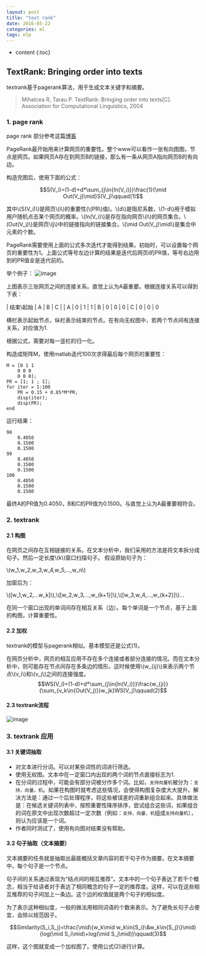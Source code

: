```yaml
---
layout: post
title: "text rank"
date: 2016-05-22
categories: ml
tags: nlp
---
```


* content
{:toc}

## TextRank: Bringing order into texts




textrank基于pagerank算法，用于生成文本关键字和摘要。

>Mihalcea R, Tarau P. TextRank: Bringing order into texts[C]. Association for Computational Linguistics, 2004

### 1. page rank
page rank 部分参考这篇[博客](http://www.letiantian.me/2014-12-01-text-rank/)

PageRank最开始用来计算网页的重要性。整个www可以看作一张有向图图，节点是网页。如果网页A存在到网页B的链接，那么有一条从网页A指向网页B的有向边。

构造完图后，使用下面的公式：

$$S(V_i)=(1-d)+d*\sum_{j\in{In(V_i)}}\frac{1}{\mid Out(V_j)\mid}S(V_j)\qquad(1)$$

其中\\(S(V_i)\\)是网页\\(i\\)的重要性(\\(PR\\)值)。\\(d\\)是阻尼系数，\\(1-d\\)用于模拟用户随机点击某个网页的概率。\\(In(V_i)\\)是存在指向网页\\(i\\)的网页集合。\\(Out(V_j)\\)是网页\\(j\\)中的链接指向的链接集合。\\(\mid Out(V_j)\mid\\)是集合中元素的个数。

PageRank需要使用上面的公式多次迭代才能得到结果。初始时，可以设置每个网页的重要性为1。上面公式等号左边计算的结果是迭代后网页i的PR值，等号右边用到的PR值全是迭代前的。

举个例子：
![image](http://vsooda.github.io/assets/textrank/pagerank-02.png)

上图表示三张网页之间的连接关系。直觉上认为A最重要。根据连接关系可以得到下表：

| 结束\起始	| A     | B  	| C  	|
| A      	|  0	| 1		| 1
| B      	|  0	| 0		| 0
| C		 	|  0   	| 0		| 0

横栏表示起始节点，纵栏表示结束的节点。在有向无权图中，若两个节点间有连接关系，对应值为1.

根据公式，需要对每一竖栏的归一化。

构造成矩阵M，使用matlab迭代100次求得最后每个网页的重要性：

```
M = [0 1 1
    0 0 0
    0 0 0];
PR = [1; 1 ; 1];
for iter = 1:100
    PR = 0.15 + 0.85*M*PR;
    disp(iter);
    disp(PR);
end
```
运行结果：

```
98
    0.4050
    0.1500
    0.1500
99
    0.4050
    0.1500
    0.1500
100
    0.4050
    0.1500
    0.1500
```

最终A的PR值为0.4050，B和C的PR值为0.1500。与直觉上认为A最重要相符合。


### 2. textrank

#### 2.1 构图
在网页之间存在互相链接的关系。在文本分析中，我们采用的方法是将文本拆分成句子。然后一定长度\\(k\\)窗口扫描句子。
假设原始句子为：

\\(w_1,w_2,w_3,w_4,w_5,...,w_n\\)

加窗后为：

\\([w_1,w_2,...w_k]\\),\\([w_2,w_3,...,w_{k+1}]\\),\\([w_3,w_4,...,w_{k+2}]\\)...

在同一个窗口出现的单词间存在相互关系（边）。每个单词是一个节点，基于上面的构图，计算重要性。


#### 2.2 加权
textrank的模型与pagerank相似。基本模型还是公式(1)。

在网页分析中，网页的相互应用不存在多个连接或者部分连接的情况。而在文本分析中，则可能存在节点间存在多条边的情形。这时候使用\\(w_{ij}\\)来表示两个节点\\(v_i\\)和\\(v_j\\)之间的连接强度。
$$WS(V_i)=(1-d)+d*\sum_{j\in{In(V_i)}}\frac{w_{ji}}{\sum_{v_k\in{Out(V_j)}}w_jk}WS(V_j)\qquad(2)$$

#### 2.3 textrank流程
![image](http://vsooda.github.io/assets/textrank/pseudo.png)

### 3. textrank 应用
#### 3.1 关键词抽取
* 对文本进行分词。可以对某些词性的词进行筛选。
* 使用无权图。文本中在一定窗口内出现的两个词的节点直接标志为1.
* 在分词的过程中，可能会有部分词被分作多个词。比如，``支持向量机``被分为：``支持，向量，机``。如果在构图时就考虑这些情况，会使得构图复杂度大大提升。解决方法是：通过一个后处理程序，将这些被误差的词重新组合起来。具体做法是：在候选关键词列表中，按照重要性降序排序，尝试组合这些词，如果组合的词在原文中出现次数超过一定次数（例如：``支持，向量，机``组成``支持向量机``），则认为应该是一个词。
* 作者同时测试了，使用有向图对结果没有帮助。

#### 3.2 句子抽取（文本摘要）
文本摘要的任务就是抽取出最能概括文章内容的若干句子作为摘要。在文本摘要中，每个句子是一个节点。

句子间的关系通过表现为“结点间的相互推荐”。文本中的一个句子表达了若干个概念，相当于给读者对于表达了相同概念的句子一定的推荐度。这样，可以在这些相互推荐的句子间加上一条边。这个边的权值就是两个句子的相似度。

为了表示这种相似度，一般的做法用相同词语的个数来表示。为了避免长句子占便宜，会除以规范因子。

$$Similarity(S_i,S_j)=\frac{\mid\{w_k\mid w_k\in{S_i}\&w_k\in{S_j}\}\mid}{log(\mid S_i\mid)+log(\mid S_j\mid)}\qquad(3)$$

这样，这个图就变成一个加权图了。使用公式(2)进行计算。

<script type="text/javascript" src="http://cdn.mathjax.org/mathjax/latest/MathJax.js?config=default"></script>
